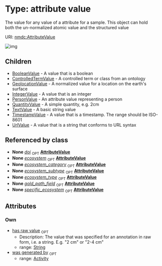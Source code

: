 
# Type: attribute value


The value for any value of a attribute for a sample. This object can hold both the un-normalized atomic value and the structured value

URI: [nmdc:AttributeValue](https://microbiomedata/meta/AttributeValue)


![img](http://yuml.me/diagram/nofunky;dir:TB/class/[UrlValue],[TimestampValue],[TextValue],[QuantityValue],[PersonValue],[IntegerValue],[GeolocationValue],[ControlledTermValue],[BooleanValue],[Activity]<was%20generated%20by%200..1-%20[AttributeValue&#124;has_raw_value:string%20%3F],[Study]++-%20doi%200..1>[AttributeValue],[Biosample]++-%20ecosystem%200..1>[AttributeValue],[Study]++-%20ecosystem%200..1>[AttributeValue],[Biosample]++-%20ecosystem_category%200..1>[AttributeValue],[Study]++-%20ecosystem_category%200..1>[AttributeValue],[Biosample]++-%20ecosystem_subtype%200..1>[AttributeValue],[Study]++-%20ecosystem_subtype%200..1>[AttributeValue],[Biosample]++-%20ecosystem_type%200..1>[AttributeValue],[Study]++-%20ecosystem_type%200..1>[AttributeValue],[Biosample]++-%20specific_ecosystem%200..1>[AttributeValue],[Study]++-%20specific_ecosystem%200..1>[AttributeValue],[AttributeValue]^-[UrlValue],[AttributeValue]^-[TimestampValue],[AttributeValue]^-[TextValue],[AttributeValue]^-[QuantityValue],[AttributeValue]^-[PersonValue],[AttributeValue]^-[IntegerValue],[AttributeValue]^-[GeolocationValue],[AttributeValue]^-[ControlledTermValue],[AttributeValue]^-[BooleanValue],[Study],[Biosample],[Activity])

## Children

 * [BooleanValue](BooleanValue.md) - A value that is a boolean
 * [ControlledTermValue](ControlledTermValue.md) - A controlled term or class from an ontology
 * [GeolocationValue](GeolocationValue.md) - A normalized value for a location on the earth's surface
 * [IntegerValue](IntegerValue.md) - A value that is an integer
 * [PersonValue](PersonValue.md) - An attribute value representing a person
 * [QuantityValue](QuantityValue.md) - A simple quantity, e.g. 2cm
 * [TextValue](TextValue.md) - A basic string value
 * [TimestampValue](TimestampValue.md) - A value that is a timestamp. The range should be ISO-8601
 * [UrlValue](UrlValue.md) - A value that is a string that conforms to URL syntax

## Referenced by class

 *  **None** *[doi](doi.md)*  <sub>OPT</sub>  **[AttributeValue](AttributeValue.md)**
 *  **None** *[ecosystem](ecosystem.md)*  <sub>OPT</sub>  **[AttributeValue](AttributeValue.md)**
 *  **None** *[ecosystem_category](ecosystem_category.md)*  <sub>OPT</sub>  **[AttributeValue](AttributeValue.md)**
 *  **None** *[ecosystem_subtype](ecosystem_subtype.md)*  <sub>OPT</sub>  **[AttributeValue](AttributeValue.md)**
 *  **None** *[ecosystem_type](ecosystem_type.md)*  <sub>OPT</sub>  **[AttributeValue](AttributeValue.md)**
 *  **None** *[gold_path_field](gold_path_field.md)*  <sub>OPT</sub>  **[AttributeValue](AttributeValue.md)**
 *  **None** *[specific_ecosystem](specific_ecosystem.md)*  <sub>OPT</sub>  **[AttributeValue](AttributeValue.md)**

## Attributes


### Own

 * [has raw value](has_raw_value.md)  <sub>OPT</sub>
    * Description: The value that was specified for an annotation in raw form, i.e. a string. E.g. "2 cm" or "2-4 cm"
    * range: [String](types/String.md)
 * [was generated by](was_generated_by.md)  <sub>OPT</sub>
    * range: [Activity](Activity.md)
